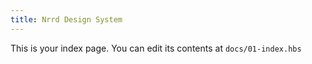 ```yaml
---
title: Nrrd Design System
---
```


This is your index page. You can edit its contents at `docs/01-index.hbs`
